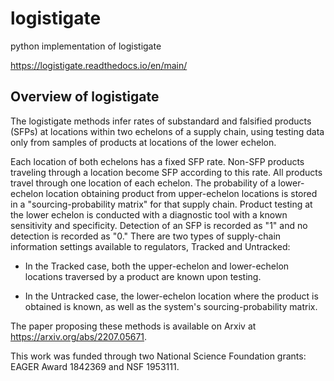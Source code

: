 # logistigate
python implementation of logistigate

https://logistigate.readthedocs.io/en/main/

Overview of logistigate
-----------------------
The logistigate methods infer rates of substandard and
falsified products (SFPs) at locations within two echelons of a
supply chain, using testing data only from samples of products
at locations of the lower echelon.

Each location of both echelons has a fixed SFP rate.
Non-SFP products traveling through a location become SFP
according to this rate.
All products travel through one location of each echelon.
The probability of a lower-echelon
location obtaining product from upper-echelon locations is
stored in a "sourcing-probability matrix" for that supply
chain.
Product testing at the lower echelon is conducted with
a diagnostic tool with a known sensitivity and specificity.
Detection of an SFP is recorded as "1" and no detection is
recorded as "0."
There are two types of supply-chain information settings available
to regulators, Tracked and Untracked:

* In the Tracked case, both the upper-echelon and lower-echelon locations traversed by a product are known upon testing.

* In the Untracked case, the lower-echelon location where the product is obtained is known, as well as the system's sourcing-probability matrix.

The paper proposing these methods is available on Arxiv at
https://arxiv.org/abs/2207.05671.

This work was funded through two National Science Foundation grants: EAGER Award 1842369 and NSF 1953111.
